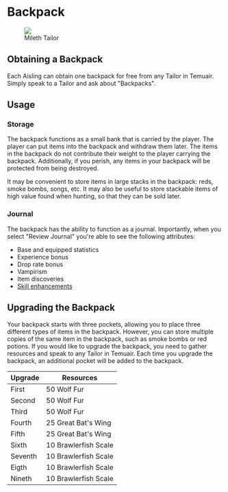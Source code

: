 # Backpack

<figure>
  <img src="../../images/mileth_tailor.jpg" />
  <figcaption>Mileth Tailor</figcaption>
</figure>

## Obtaining a Backpack

Each Aisling can obtain one backpack for free from any Tailor in Temuair. Simply speak to a Tailor and ask about "Backpacks".

## Usage

### Storage

The backpack functions as a small bank that is carried by the player. The player can put items into the backpack and withdraw them later. The items in the backpack do not contribute their weight to the player carrying the backpack. Additionally, if you perish, any items in your backpack will be protected from being destroyed.

It may be convenient to store items in large stacks in the backpack: reds, smoke bombs, songs, etc. It may also be useful to store stackable items of high value found when hunting, so that they can be sold later.

### Journal

The backpack has the ability to function as a journal. Importantly, when you select "Review Journal" you're able to see the following attributes:

- Base and equipped statistics
- Experience bonus
- Drop rate bonus
- Vampirism
- Item discoveries
- [Skill enhancements](../../classes/specializations)

## Upgrading the Backpack

Your backpack starts with three pockets, allowing you to place three different types of items in the backpack. However, you can store multiple copies of the same item in the backpack, such as smoke bombs or red potions. If you would like to upgrade the backpack, you need to gather resources and speak to any Tailor in Temuair. Each time you upgrade the backpack, an additional pocket will be added to the backpack.

| Upgrade | Resources |
|- | - |
| First | 50 Wolf Fur |
| Second | 50 Wolf Fur |
| Third | 50 Wolf Fur |
| Fourth | 25 Great Bat's Wing |
| Fifth | 25 Great Bat's Wing |
| Sixth | 10 Brawlerfish Scale |
| Seventh | 10 Brawlerfish Scale |
| Eigth | 10 Brawlerfish Scale |
| Nineth | 10 Brawlerfish Scale |

